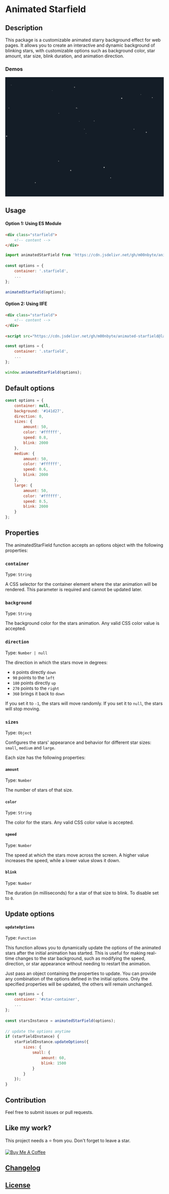 # Animated Starfield

## Description

This package is a customizable animated starry background effect for web pages. It allows you to create an interactive and dynamic background of blinking stars, with customizable options such as background color, star amount, star size, blink duration, and animation direction.

### Demos

![demos](/test/demos.gif)

## Usage

#### **Option 1: Using ES Module**

```html
<div class="starfield">
    <!-- content -->
</div>
```

```js
import animatedStarField from 'https://cdn.jsdelivr.net/gh/m00nbyte/animated-starfield@latest/dist/index.es.min.js';

const options = {
    container: '.starfield',
    ...
};

animatedStarField(options);
```

#### **Option 2: Using IIFE**

```html
<div class="starfield">
    <!-- content -->
</div>

<script src="https://cdn.jsdelivr.net/gh/m00nbyte/animated-starfield@latest/dist/index.iife.min.js"></script>
```

```js
const options = {
    container: '.starfield',
    ...
};

window.animatedStarField(options);
```

## Default options

```js
const options = {
    container: null,
    background: '#141d27',
    direction: 0,
    sizes: {
        amount: 50,
        color: '#ffffff',
        speed: 0.8,
        blink: 2000
    },
    medium: {
        amount: 50,
        color: '#ffffff',
        speed: 0.6,
        blink: 2000
    },
    large: {
        amount: 50,
        color: '#ffffff',
        speed: 0.5,
        blink: 2000
    }
};
```

## Properties

The animatedStarField function accepts an options object with the following properties:

### `container`

Type: `String`<br />

A CSS selector for the container element where the star animation will be rendered. This parameter is required and cannot be updated later.

### `background`

Type: `String`<br />

The background color for the stars animation. Any valid CSS color value is accepted.

### `direction`

Type: `Number | null`<br />

The direction in which the stars move in degrees:

-   `0` points directly `down`
-   `90` points to the `left`
-   `180` points directly `up`
-   `270` points to the `right`
-   `360` brings it back to `down`

If you set it to `-1`, the stars will move randomly.
If you set it to `null`, the stars will stop moving.

### `sizes`

Type: `Object`<br />

Configures the stars' appearance and behavior for different star sizes: `small`, `medium` and `large`.

Each size has the following properties:

#### `amount`

Type: `Number`<br />

The number of stars of that size.

#### `color`

Type: `String`<br />

The color for the stars. Any valid CSS color value is accepted.

#### `speed`

Type: `Number`<br />

The speed at which the stars move across the screen. A higher value increases the speed, while a lower value slows it down.

#### `blink`

Type: `Number`<br />

The duration (in milliseconds) for a star of that size to blink. To disable set to `0`.

## Update options

#### `updateOptions`

Type: `Function`<br />

This function allows you to dynamically update the options of the animated stars after the initial animation has started. This is useful for making real-time changes to the star background, such as modifying the speed, direction, or star appearance without needing to restart the animation.

Just pass an object containing the properties to update. You can provide any combination of the options defined in the initial options. Only the specified properties will be updated, the others will remain unchanged.

```js
const options = {
    container: '#star-container',
    ...
};

const starsInstance = animatedStarField(options);

// update the options anytime
if (starFieldInstance) {
    starFieldInstance.updateOptions({
        sizes: {
            small: {
                amount: 60,
                blink: 1500
            }
        }
    });
}
```

## Contribution

Feel free to submit issues or pull requests.

## Like my work?

This project needs a :star: from you.
Don't forget to leave a star.

<a href="https://www.buymeacoffee.com/m00nbyte" target="_blank">
    <img src="https://cdn.buymeacoffee.com/buttons/v2/default-yellow.png" alt="Buy Me A Coffee" width="217" height="60">
</a>

## [Changelog](CHANGELOG.md)

## [License](LICENSE)
